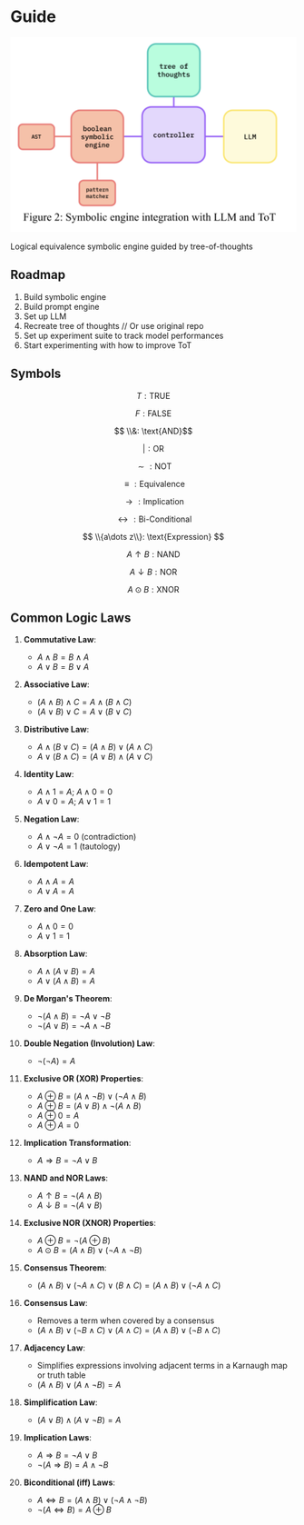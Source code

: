 # Guide

<div align="center">
    <img src="https://raw.githubusercontent.com/kevbuh/guide/main/assets/system_overview.png" alt="System Overview" width="600"/>
</div>


Logical equivalence symbolic engine guided by tree-of-thoughts 



## Roadmap

1. Build symbolic engine
2. Build prompt engine
3. Set up LLM
4. Recreate tree of thoughts // Or use original repo
5. Set up experiment suite to track model performances
6. Start experimenting with how to improve ToT

## Symbols

$$ T: \text{TRUE}$$

$$ F: \text{FALSE}$$

$$ \\&: \text{AND}$$

$$ |: \text{OR}$$

$$ \sim : \text{NOT}$$

$$ \equiv: \text{Equivalence}$$

$$ \rightarrow: \text{Implication}$$

$$ \leftrightarrow: \text{Bi-Conditional}$$

$$ \\{a\dots z\\}: \text{Expression} $$

$$ A \uparrow B: \text{NAND} $$

$$ A \downarrow B: \text{NOR} $$

$$ A \odot B: \text{XNOR} $$


## Common Logic Laws

1. **Commutative Law**:
   - $A \land B = B \land A$
   - $A \lor B = B \lor A$

2. **Associative Law**:
   - $(A \land B) \land C = A \land (B \land C)$
   - $(A \lor B) \lor C = A \lor (B \lor C)$

3. **Distributive Law**:
   - $A \land (B \lor C) = (A \land B) \lor (A \land C)$
   - $A \lor (B \land C) = (A \lor B) \land (A \lor C)$

4. **Identity Law**:
   - $A \land 1 = A$; $A \land 0 = 0$
   - $A \lor 0 = A$; $A \lor 1 = 1$

5. **Negation Law**:
   - $A \land \lnot A = 0$ (contradiction)
   - $A \lor \lnot A = 1$ (tautology)

6. **Idempotent Law**:
   - $A \land A = A$
   - $A \lor A = A$

7. **Zero and One Law**:
   - $A \land 0 = 0$
   - $A \lor 1 = 1$

8. **Absorption Law**:
   - $A \land (A \lor B) = A$
   - $A \lor (A \land B) = A$

9. **De Morgan's Theorem**:
   - $\lnot (A \land B) = \lnot A \lor \lnot B$
   - $\lnot (A \lor B) = \lnot A \land \lnot B$

10. **Double Negation (Involution) Law**:
    - $\lnot (\lnot A) = A$

11. **Exclusive OR (XOR) Properties**:
    - $A \oplus B = (A \land \lnot B) \lor (\lnot A \land B)$
    - $A \oplus B = (A \lor B) \land \lnot (A \land B)$
    - $A \oplus 0 = A$
    - $A \oplus A = 0$

12. **Implication Transformation**:
    - $A \Rightarrow B = \lnot A \lor B$

13. **NAND and NOR Laws**:
    - $A \uparrow B = \lnot(A \land B)$
    - $A \downarrow B = \lnot(A \lor B)$

14. **Exclusive NOR (XNOR) Properties**:
    - $A \oplus B = \lnot(A \oplus B)$
    - $A \odot B = (A \land B) \lor (\lnot A \land \lnot B)$

16. **Consensus Theorem**:
    - $(A \land B) \lor (\lnot A \land C) \lor (B \land C) = (A \land B) \lor (\lnot A \land C)$

17. **Consensus Law**:
    - Removes a term when covered by a consensus
    - $(A \land B) \lor (\lnot B \land C) \lor (A \land C) = (A \land B) \lor (\lnot B \land C)$

18. **Adjacency Law**:
    - Simplifies expressions involving adjacent terms in a Karnaugh map or truth table
    - $(A \land B) \lor (A \land \lnot B) = A$

19. **Simplification Law**:
    - $(A \lor B) \land (A \lor \lnot B) = A$

20. **Implication Laws**:
    - $A \Rightarrow B = \lnot A \lor B$
    - $\lnot (A \Rightarrow B) = A \land \lnot B$

21. **Biconditional (iff) Laws**:
    - $A \Leftrightarrow B = (A \land B) \lor (\lnot A \land \lnot B)$
    - $\lnot (A \Leftrightarrow B) = A \oplus B$